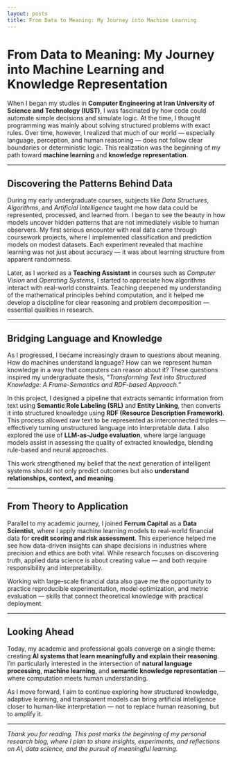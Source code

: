 ```yaml
---
layout: posts
title: From Data to Meaning: My Journey into Machine Learning
---
```

# **From Data to Meaning: My Journey into Machine Learning and Knowledge Representation**

When I began my studies in **Computer Engineering at Iran University of Science and Technology (IUST)**, I was fascinated by how code could automate simple decisions and simulate logic. At the time, I thought programming was mainly about solving structured problems with exact rules. Over time, however, I realized that much of our world — especially language, perception, and human reasoning — does not follow clear boundaries or deterministic logic. This realization was the beginning of my path toward **machine learning** and **knowledge representation**.

---

## **Discovering the Patterns Behind Data**

During my early undergraduate courses, subjects like *Data Structures*, *Algorithms*, and *Artificial Intelligence* taught me how data could be represented, processed, and learned from. I began to see the beauty in how models uncover hidden patterns that are not immediately visible to human observers. My first serious encounter with real data came through coursework projects, where I implemented classification and prediction models on modest datasets. Each experiment revealed that machine learning was not just about accuracy — it was about learning structure from apparent randomness.

Later, as I worked as a **Teaching Assistant** in courses such as *Computer Vision* and *Operating Systems*, I started to appreciate how algorithms interact with real-world constraints. Teaching deepened my understanding of the mathematical principles behind computation, and it helped me develop a discipline for clear reasoning and problem decomposition — essential qualities in research.

---

## **Bridging Language and Knowledge**

As I progressed, I became increasingly drawn to questions about meaning. How do machines understand language? How can we represent human knowledge in a way that computers can reason about it? These questions inspired my undergraduate thesis, *“Transforming Text into Structured Knowledge: A Frame-Semantics and RDF-based Approach.”*

In this project, I designed a pipeline that extracts semantic information from text using **Semantic Role Labeling (SRL)** and **Entity Linking**, then converts it into structured knowledge using **RDF (Resource Description Framework)**. This process allowed raw text to be represented as interconnected triples — effectively turning unstructured language into interpretable data. I also explored the use of **LLM-as-Judge evaluation**, where large language models assist in assessing the quality of extracted knowledge, blending rule-based and neural approaches.

This work strengthened my belief that the next generation of intelligent systems should not only predict outcomes but also **understand relationships, context, and meaning**.

---

## **From Theory to Application**

Parallel to my academic journey, I joined **Ferrum Capital** as a **Data Scientist**, where I apply machine learning models to real-world financial data for **credit scoring and risk assessment**. This experience helped me see how data-driven insights can shape decisions in industries where precision and ethics are both vital. While research focuses on discovering truth, applied data science is about creating value — and both require responsibility and interpretability.

Working with large-scale financial data also gave me the opportunity to practice reproducible experimentation, model optimization, and metric evaluation — skills that connect theoretical knowledge with practical deployment.

---

## **Looking Ahead**

Today, my academic and professional goals converge on a single theme: creating **AI systems that learn meaningfully and explain their reasoning**. I’m particularly interested in the intersection of **natural language processing**, **machine learning**, and **semantic knowledge representation** — where computation meets human understanding.

As I move forward, I aim to continue exploring how structured knowledge, adaptive learning, and transparent models can bring artificial intelligence closer to human-like interpretation — not to replace human reasoning, but to amplify it.

---

*Thank you for reading. This post marks the beginning of my personal research blog, where I plan to share insights, experiments, and reflections on AI, data science, and the pursuit of meaningful learning.*